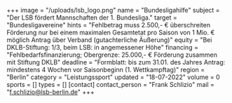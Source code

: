 +++
image = "/uploads/lsb_logo.png"
name = "Bundesligahilfe"
subject = "Der LSB fördert Mannschaften der 1. Bundesliga."
target = "Bundesligavereine"
hints = "Fehlbetrag muss 2.500,- € überschreiten Förderung nur bei einem maximalen Gesamtetat pro Saison von 1 Mio. € möglich Antrag über Verband (gutachterliche Äußerung)"
equity = "Bei DKLB-Stiftung: 1/3, beim LSB: in angemessener Höhe"
financing = "Fehlbedarfsfinanzierung; Obergrenze: 25.000,- € Förderung zusammen mit Stiftung DKLB"
deadline = "Formblatt: bis zum 31.01. des Jahres Antrag: mindestens 4 Wochen vor Saisonbeginn (1. Wettkampftag)"
region = "Berlin"
category = "Leistungssport"
updated = "18-07-2022"
volume = 0
sports = []
types = []
[contact]
contact_person = "Frank Schlizio"
mail = "f.schlizio@lsb-berlin.de"
+++